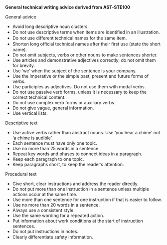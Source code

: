 **General technical writing advice derived from AST-STE100** 

General advice

- Avoid long descriptive noun clusters.
- Do not use descriptive terms when items are identiﬁed in an illustration.
- Do not use diﬀerent technical names for the same item. 
- Shorten long oﬃcial technical names after their ﬁrst use (state the short name). 
- Do not omit subjects, verbs or other nouns to make sentences shorter. 
- Use articles and demonstrative adjectives correctly; do not omit them for brevity. 
- Use ‘we’ when the subject of the sentence is your company. 
- Use the imperative or the simple past, present and future forms of verbs. 
- Use participles as adjectives. Do not use them with modal verbs. 
- Do not use passive verb forms, unless it is necessary to keep the correct technical content. 
- Do not use complex verb forms or auxiliary verbs. 
- Do not give vague, general information. 
- Use vertical lists. 

Descriptive text 

- Use active verbs rather than abstract nouns. Use ‘you hear a chime’ not ‘a chime is audible’. 
- Each sentence must have only one topic. 
- Use no more than 25 words in a sentence. 
- Repeat key words and phases to connect ideas in a paragraph. 
- Keep each paragraph to one topic. 
- Keep paragraphs short, to keep the reader’s attention. 

Procedural text 

- Give short, clear instructions and address the reader directly. 
- Do not put more than one instruction in a sentence unless multiple actions occur at the same time. 
- Use more than one sentence for one instruction if that is easier to follow. 
- Use no more than 20 words in a sentence. 
- Always use a consistent style. 
- Use the same wording for a repeated action. 
- Put information about work conditions at the start of instruction sentences. 
- Do not put instructions in notes. 
- Clearly diﬀerentiate safety information.
